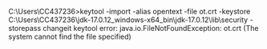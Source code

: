 
C:\Users\CC437236>keytool -import -alias opentext -file ot.crt -keystore C:\Users\CC437236\jdk-17.0.12_windows-x64_bin\jdk-17.0.12\lib\security -storepass changeit
keytool error: java.io.FileNotFoundException: ot.crt (The system cannot find the file specified)

